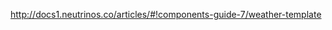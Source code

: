 <a href="http://docs1.neutrinos.co/articles/#!components-guide-7/weather-template" target="_blank">http://docs1.neutrinos.co/articles/#!components-guide-7/weather-template</a>
